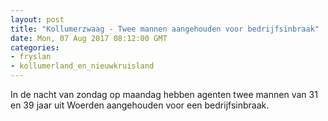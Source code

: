 ```yaml
---
layout: post
title: "Kollumerzwaag - Twee mannen aangehouden voor bedrijfsinbraak"
date: Mon, 07 Aug 2017 08:12:00 GMT
categories: 
- fryslan 
- kollumerland_en_nieuwkruisland 
---
```


In de nacht van zondag op maandag hebben agenten twee mannen van 31 en 39 jaar uit Woerden aangehouden voor een bedrijfsinbraak.
